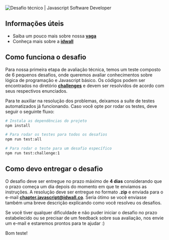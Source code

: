![Desafio técnico | Javascript Software Developer](https://user-images.githubusercontent.com/61591316/75612456-78f83b00-5b1b-11ea-9bf8-211c6f6f6bf1.png)

## Informações úteis

- Saiba um pouco mais sobre nossa **[vaga](https://apply.workable.com/idwall/j/68038BF4A5/)**
- Conheça mais sobre a **[idwall](https://idwall.co/sobre-nos/)**

## Como funciona o desafio

Para nossa primeira etapa de avaliação técnica, temos um teste composto de 6 pequenos desafios, onde queremos avaliar conhecimentos sobre lógica de programação e Javascript básico. Os códigos podem ser encontrados no diretório **[challenges](https://github.com/idwall/desafios-javascript/tree/master/challenges)** e devem ser resolvidos de acordo com seus respectivos enunciados.

Para te auxiliar na resolução dos problemas, deixamos a suíte de testes automatizados já funcionando. Caso você opte por rodar os testes, deve seguir o seguinte fluxo:

```sh
# Instala as dependências do projeto
npm install

# Para rodar os testes para todos os desafios
npm run test:all

# Para rodar o teste para um desafio específico
npm run test:challenge:1
```

## Como devo entregar o desafio

O desafio deve ser entregue no prazo máximo de **4 dias** considerando que o prazo começa um dia depois do momento em que te enviamos as instruções. A resolução deve ser entregue no formato **.zip** e enviada para o e-mail **chapter.javascript@idwall.co**. Seria ótimo se você enviasse também uma breve descrição explicando como você resolveu os desafios.

Se você tiver qualquer dificuldade e não puder iniciar o desafio no prazo estabelecido ou se precisar de um feedback sobre sua avaliação, nos envie um e-mail e estaremos prontos para te ajudar :)

Bom teste!
